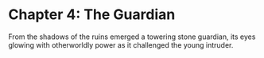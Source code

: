 # Chapter 4: The Guardian

From the shadows of the ruins emerged a towering stone guardian, its eyes glowing with otherworldly power as it challenged the young intruder.